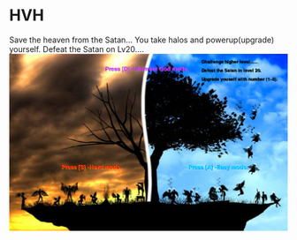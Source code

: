 # HVH
Save the heaven from the Satan... You take halos and powerup(upgrade) yourself. Defeat the Satan on Lv20....
<img src = "https://github.com/hcho0437/HVH/blob/master/ScreenShots/title.png">
